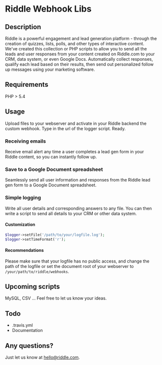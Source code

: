Riddle Webhook Libs
===================
## Description
Riddle is a powerful engagement and lead generation platform - through the 
creation of quizzes, lists, polls, and other types of interactive content. 
We've created this collection or PHP scripts to allow you to send all the 
leads and user responses from your content created on Riddle.com to your CRM, 
data system, or even Google Docs. Automatically collect responses, qualify each 
lead based on their results, then send out personalized follow up messages using 
your marketing software.

## Requirements
PHP > 5.4

## Usage
Upload files to your webserver and activate in your Riddle backend the custom
webhook. Type in the url of the logger script. Ready.

### Receiving emails
Receive email alert any time a user completes a lead gen form in your Riddle 
content, so you can instantly follow up.

### Save to a Google Document spreadsheet
Seamlessly send all user information and responses from the Riddle lead gen form 
to a Google Document spreadsheet.

### Simple logging
Write all user details and corresponding answers to any file. You can then write 
a script to send all details to your CRM or other data system.

#### Customization
```php
$logger->setFile('/path/to/your/logfile.log');
$logger->setTimeFormat('r');
```

#### Recommendations
Please make sure that your logfile has no public access, and change the path of 
the logfile or set the document root of your webserver to 
`/your/path/to/riddle/webhooks`. 

## Upcoming scripts
MySQL, CSV ...
Feel free to let us know your ideas. 

## Todo
- .travis.yml
- Documentation

## Any questions? 
Just let us know at hello@riddle.com. 
